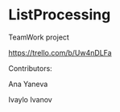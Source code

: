 # ListProcessing

TeamWork project

https://trello.com/b/Uw4nDLFa


Contributors:

Ana Yaneva

Ivaylo Ivanov


